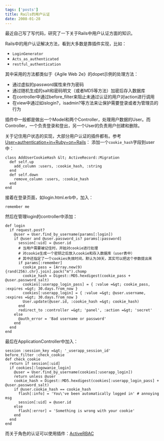 ```yaml
--- 
tags: ['posts']
title: Rails的用户认证
date: 2008-01-28
---
```

最近自己写了写代码，研究了一下关于Rails中用户认证方面的知识。

Rails中的用户认证解决方法，看到大多数是靠插件实现，比如：

- `LoginGenerator`
- `Acts_as_authenticated`
- `restful_authentication`

其中采用的方法都类似于《Agile Web 2e》的dopet示例的处理方法：

* 通过虚拟的password属性来作为密码
* 通过随机生成的salt和密码明文（或者MD5等方法）加密后存入数据库
* 在controller中通过before_filter来阻止未通过认证的用户对action进行调用
* 在view中通过如islogin?，isadmin?等方法来让保护需要登录或者为管理员的行为

插件中一般都是做出一个Model和两个Controller，处理用户数据的User。而Controller，一个负责登录和登出，另一个User的负责用户创建和删除。

关于记住用户状态的实现，大部分用户认证的插件都有。参考<a href="http://codingbitch.com/p/comboy/User+authentication+in+Ruby+on+Rails">User+authentication+in+Ruby+on+Rails</a>：
添加一个`cookie_hash`字段到user中：

    class AddUserCookieHash &lt; ActiveRecord::Migration
      def self.up
        add_column :users, :cookie_hash, :string
      end
      def self.down
        remove_column :users, :cookie_hash
      end
    end

接着在登录页面，如login.html.erb中，加入：

    remember me

然后在管理login的controller中添加：

    def login
      if request.post?
        @user = User.find_by_username(params[:login])
        if @user and @user.password_is? params[:password]
          session[:uid] = @user.id
          # 当用户需要被记住时，开始对cookie进行处理
          # 对cookie生成一个密钥之后放入cookie和存入数据库（user表中）
          # 其中还指定了一个cookies失效时间，默认为30天，其实可以把这个参数提出来
          if params[:remember]
            cookie_pass = [Array.new(9){rand(256).chr}.join].pack("m").chomp
            cookie_hash = Digest::MD5.hexdigest(cookie_pass +         @user.password_salt)
            cookies[:userapp_login_pass] = { :value =&gt; cookie_pass, :expires =&gt; 30.days.from_now }
            cookies[:userapp_login] = { :value =&gt; @user.username, :expires =&gt; 30.days.from_now }
            User.update(@user.id, :cookie_hash =&gt; cookie_hash)
          end
          redirect_to :controller =&gt; 'panel', :action =&gt; 'secret'
        else
          @auth_error = 'Bad username or password'
        end
      end
    end

最后在ApplicationController中加入：

    session :session_key =&gt; '_userapp_session_id'
    before_filter :check_cookie
    def check_cookie
      return if session[:uid]
      if cookies[:logowanie_login]
        @user = User.find_by_username(cookies[:userapp_login])
        return unless @user
        cookie_hash = Digest::MD5.hexdigest(cookies[:userapp_login_pass] + @user.password_salt)
        if @user.cookie_hash == cookie_hash
          flash[:info] = 'You\'ve been automatically logged in' # annoying msg
          session[:uid] = @user.id
        else
          flash[:error] = 'Something is wrong with your cookie'
        end
      end
    end

而关于角色的认证可以使用插件：<a href="http://active-rbac.rubyforge.org/">ActiveRBAC </a>
